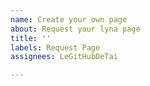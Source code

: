 ```yaml
---
name: Create your own page
about: Request your lyna page
title: ''
labels: Request Page
assignees: LeGitHubDeTai

---
```



